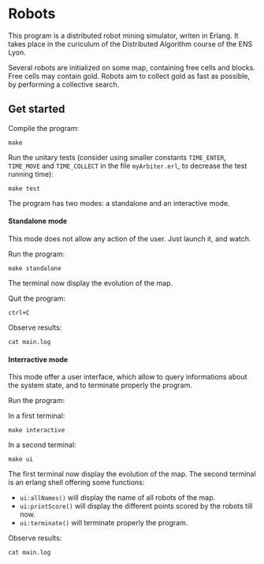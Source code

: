 # Robots

This program is a distributed robot mining simulator, writen in Erlang. It takes
place in the curiculum of the Distributed Algorithm course of the ENS Lyon.

Several robots are initialized on some map, containing free cells and blocks. Free
cells may contain gold. Robots aim to collect gold as fast as possible, by performing
a collective search.

## Get started

Compile the program:

    make

Run the unitary tests (consider using smaller constants `TIME_ENTER`, `TIME_MOVE`
and `TIME_COLLECT` in the file `myArbiter.erl`, to decrease the test running time):

    make test

The program has two modes: a standalone and an interactive mode.

#### Standalone mode

This mode does not allow any action of the user. Just launch it, and watch.

Run the program:

    make standalone

The terminal now display the evolution of the map.

Quit the program:

    ctrl+C

Observe results:

    cat main.log

#### Interractive mode

This mode offer a user interface, which allow to query informations about the system
state, and to terminate properly the program.

Run the program:

In a first terminal:

    make interactive

In a second terminal:

    make ui

The first terminal now display the evolution of the map. The second terminal is an
erlang shell offering some functions:

* `ui:allNames()`   will display the name of all robots of the map.
* `ui:printScore()` will display the different points scored by the robots till now.
* `ui:terminate()`  will terminate properly the program.

Observe results:

    cat main.log
